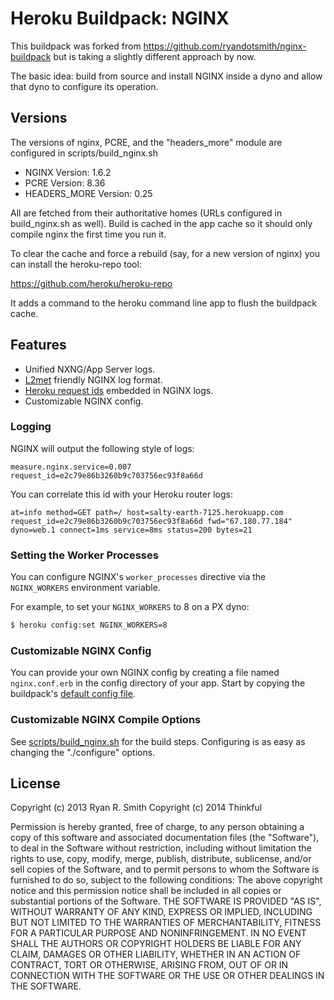 # Heroku Buildpack: NGINX

This buildpack was forked from
https://github.com/ryandotsmith/nginx-buildpack but is taking
a slightly different approach by now.  

The basic idea: build from source and install NGINX inside a dyno
and allow that dyno to configure its operation. 

## Versions

The versions of nginx, PCRE, and the "headers_more" module are 
configured in scripts/build_nginx.sh

* NGINX Version: 1.6.2
* PCRE Version: 8.36 
* HEADERS_MORE Version: 0.25 

All are fetched from their authoritative homes (URLs configured
in build_nginx.sh as well).  Build is cached in the app cache 
so it should only compile nginx the first time you run it.  

To clear the cache and force a rebuild (say, for a new version of 
nginx) you can install the heroku-repo tool: 

https://github.com/heroku/heroku-repo

It adds a command to the heroku command line app to flush the 
buildpack cache.

## Features

* Unified NXNG/App Server logs.
* [L2met](https://github.com/ryandotsmith/l2met) friendly NGINX log format.
* [Heroku request ids](https://devcenter.heroku.com/articles/http-request-id) embedded in NGINX logs.
* Customizable NGINX config.

### Logging

NGINX will output the following style of logs:

```
measure.nginx.service=0.007 request_id=e2c79e86b3260b9c703756ec93f8a66d
```

You can correlate this id with your Heroku router logs:

```
at=info method=GET path=/ host=salty-earth-7125.herokuapp.com request_id=e2c79e86b3260b9c703756ec93f8a66d fwd="67.180.77.184" dyno=web.1 connect=1ms service=8ms status=200 bytes=21
```

### Setting the Worker Processes

You can configure NGINX's `worker_processes` directive via the
`NGINX_WORKERS` environment variable.

For example, to set your `NGINX_WORKERS` to 8 on a PX dyno:

```bash
$ heroku config:set NGINX_WORKERS=8
```

### Customizable NGINX Config

You can provide your own NGINX config by creating a file named
`nginx.conf.erb` in the config directory of your app. Start by
copying the buildpack's [default config
file](https://github.com/ryandotsmith/nginx-buildpack/blob/master/config/nginx.conf.erb).

### Customizable NGINX Compile Options

See [scripts/build_nginx.sh](scripts/build_nginx.sh) for the
build steps. Configuring is as easy as changing the "./configure"
options.

## License

Copyright (c) 2013 Ryan R. Smith
Copyright (c) 2014 Thinkful 

Permission is hereby granted, free of charge, to any person
obtaining a copy of this software and associated documentation
files (the "Software"), to deal in the Software without
restriction, including without limitation the rights to use,
copy, modify, merge, publish, distribute, sublicense, and/or sell
copies of the Software, and to permit persons to whom the
Software is furnished to do so, subject to the following
conditions: The above copyright notice and this permission notice
shall be included in all copies or substantial portions of the
Software.  THE SOFTWARE IS PROVIDED "AS IS", WITHOUT WARRANTY OF
ANY KIND, EXPRESS OR IMPLIED, INCLUDING BUT NOT LIMITED TO THE
WARRANTIES OF MERCHANTABILITY, FITNESS FOR A PARTICULAR PURPOSE
AND NONINFRINGEMENT. IN NO EVENT SHALL THE AUTHORS OR COPYRIGHT
HOLDERS BE LIABLE FOR ANY CLAIM, DAMAGES OR OTHER LIABILITY,
WHETHER IN AN ACTION OF CONTRACT, TORT OR OTHERWISE, ARISING
FROM, OUT OF OR IN CONNECTION WITH THE SOFTWARE OR THE USE OR
OTHER DEALINGS IN THE SOFTWARE.
